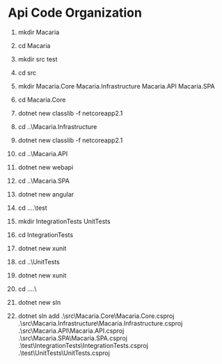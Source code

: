 # Api Code Organization

1. mkdir Macaria

2. cd Macaria

3. mkdir src test

3. cd src

4. mkdir Macaria.Core Macaria.Infrastructure Macaria.API Macaria.SPA

5. cd Macaria.Core

5. dotnet new classlib -f netcoreapp2.1

6. cd ..\Macaria.Infrastructure

7. dotnet new classlib -f netcoreapp2.1

8. cd ..\Macaria.API

9. dotnet new webapi

10. cd ..\Macaria.SPA

11. dotnet new angular

12. cd ..\..\test

13. mkdir IntegrationTests UnitTests

14. cd IntegrationTests 

15. dotnet new xunit

16. cd ..\UnitTests

17. dotnet new xunit

18. cd ..\..\

19. dotnet new sln

20. dotnet sln add .\src\Macaria.Core\Macaria.Core.csproj .\src\Macaria.Infrastructure\Macaria.Infrastructure.csproj .\src\Macaria.API\Macaria.API.csproj .\src\Macaria.SPA\Macaria.SPA.csproj .\test\IntegrationTests\IntegrationTests.csproj .\test\UnitTests\UnitTests.csproj
